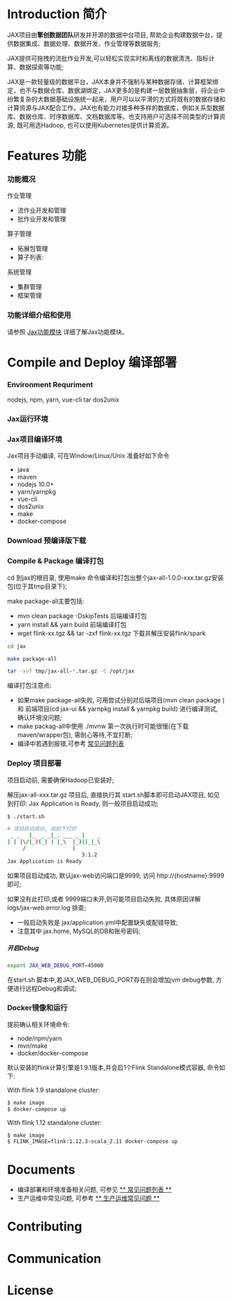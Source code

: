 
# Introduction 简介

JAX项目由**擎创数据团队**研发并开源的数据中台项目, 帮助企业构建数据中台，提供数据集成、数据处理、数据开发、作业管理等数据服务;

JAX提供可拖拽的流批作业开发,可以轻松实现实时和离线的数据清洗、指标计算、数据探索等功能; 

JAX是一款轻量级的数据平台，JAX本身并不强制与某种数据存储、计算框架绑定，也不与数据仓库、数据湖绑定，JAX更多的是构建一层数据抽象层，将企业中纷繁复杂的大数据基础设施统一起来，用户可以以平滑的方式将既有的数据存储和计算资源与JAX配合工作。JAX也有能力对接多种多样的数据库，例如关系型数据库、数据仓库、时序数据库、文档数据库等。也支持用户可选择不同类型的计算资源, 既可用选Hadoop, 也可以使用Kubernetes提供计算资源。


# Features 功能

### 功能概况
作业管理
* 流作业开发和管理
* 批作业开发和管理
	
算子管理
* 拓展包管理
* 算子列表: 

系统管理
* 集群管理
* 框架管理


### 功能详细介绍和使用

请参照 [Jax功能模块](docs/JaxFeatures.md) 详细了解Jax功能模块。




# Compile and Deploy 编译部署

### Environment Requriment

nodejs, npm, yarn, vue-cli
tar dos2unix 

### Jax运行环境

### Jax项目编译环境

Jax项目手动编译, 可在Window/Linux/Unix 准备好如下命令
- java
- maven
- nodejs 10.0+
- yarn/yarnpkg
- vue-cli
- dos2unix
- make
- docker-compose



### Download 预编译版下载



### Compile & Package 编译打包


cd 到jax的根目录, 使用make 命令编译和打包出整个jax-all-1.0.0-xxx.tar.gz安装包(位于其tmp目录下);

make package-all主要包括: 
- mvn clean package -DskipTests		后端编译打包
- yarn install && yarn build 		前端编译打包
- wget flink-xx.tgz && tar -zxf flink-xx.tgz 	下载并解压安装flink/spark


```sh
cd jax

make package-all

tar -xvf tmp/jax-all-*.tar.gz -C /opt/jax

```

编译打包注意点: 
- 如果make package-all失败, 可用尝试分别对后端项目(mvn clean package )和 前端项目(cd jax-ui && yarnpkg install & yarnpkg build) 进行编译测试, 确认环境没问题;
- make packag-all中使用 ./mvnw 第一次执行时可能很慢(在下载maven/wrapper包), 需耐心等待,不宜打断;
- 编译中若遇到报错,可参考 [常见问题列表](https://datasalon.yuque.com/staff-dg3tgh/pg6cpg/uem0ig) 


### Deploy 项目部署

项目启动前, 需要确保Hadoop已安装好;

解压jax-all-xxx.tar.gz 项目后, 直接执行其 start.sh脚本即可启动JAX项目, 如见到打印: Jax Application is Ready, 则一般项目启动成功;
```sh
$ ./start.sh

# 项目启动成功, 由如下打印
 _ _   |_  _ _|_. ___ _ |    _ 
| | |\/|_)(_| | |_\  |_)||_|_\ 
     /               |         
                        3.1.2 
Jax Application is Ready

```

如果项目启动成功, 默认jax-web访问端口是9999, 访问 http://{hostname}:9999 即可;

如果没有此打印,或者 9999端口未开,则可能项目启动失败, 具体原因详解 logs/jax-web.error.log 排查;
- 一般启动失败是 jax/application.yml中配置缺失或配错导致;
- 注意其中 jax.home, MySQL的DB和账号密码;


##### 开启Debug

```sh
export JAX_WEB_DEBUG_PORT=45000
```
在start.sh 脚本中,若JAX_WEB_DEBUG_PORT存在则会增加jvm debug参数, 方便进行远程Debug和调试;


### Docker镜像和运行

提前确认相关环境命令: 
- node/npm/yarn
- mvn/make 
- docker/docker-compose


默认安装的flink计算引擎是1.9.1版本,并会启1个Flink Standalone模式容器, 命令如下: 

With flink 1.9 standalone cluster:
```sh
$ make image
$ docker-compose up
```



With flink 1.12 standalone cluster:

```sh
$ make image
$ FLINK_IMAGE=flink:1.12.3-scala_2.11 docker-compose up
```





# Documents 

- 编译部署和环境准备相关问题, 可参见  [** 常见问题列表 **](https://datasalon.yuque.com/staff-dg3tgh/pg6cpg/uem0ig) 
- 生产运维中常见问题, 可参考 [** 生产运维常见问题 **](https://datasalon.yuque.com/staff-dg3tgh/pg6cpg/uem0ig) 


# Contributing

# Communication

# License


